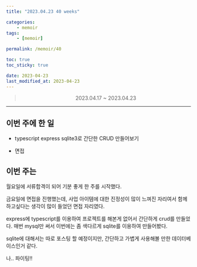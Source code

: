 ```yaml
---
title: "2023.04.23 40 weeks"

categories:
    - memoir
tags:
    - [memoir]

permalink: /memoir/40

toc: true
toc_sticky: true

date: 2023-04-23
last_modified_at: 2023-04-23
---
```


> <center> 2023.04.17 ~ 2023.04.23 </center>

---

## 이번 주에 한 일

- typescript express sqlite3로 간단한 CRUD 만들어보기

- 면접

## 이번 주는

월요일에 서류합격이 되어 기분 좋게 한 주를 시작했다.

 

금요일에 면접을 진행했는데, 사업 아이템에 대한 진정성이 많이 느껴진 자리여서 함께 하고싶다는 생각이 많이 들었던 면접 자리였다.

 

express에 typescript를 이용하여 프로젝트를 해본게 없어서 간단하게 crud를 만들었다. 매번 mysql만 써서 이번에는 좀 색다르게 sqlite를 이용하여 만들어봤다. 

 

sqlite에 대해서는 따로 포스팅 할 예정이지만, 간단하고 가볍게 사용해볼 만한 데이터베이스인거 같다.



나.. 파이팅!! 
